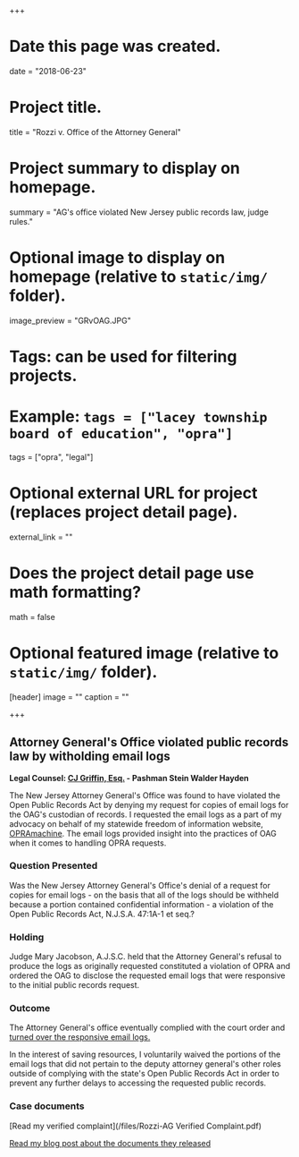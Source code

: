 +++
# Date this page was created.
date = "2018-06-23"

# Project title.
title = "Rozzi v. Office of the Attorney General"

# Project summary to display on homepage.
summary = "AG's office violated New Jersey public records law, judge rules."

# Optional image to display on homepage (relative to `static/img/` folder).
image_preview = "GRvOAG.JPG"

# Tags: can be used for filtering projects.
# Example: `tags = ["lacey township board of education", "opra"]`
tags = ["opra", "legal"]

# Optional external URL for project (replaces project detail page).
external_link = ""

# Does the project detail page use math formatting?
math = false

# Optional featured image (relative to `static/img/` folder).
[header]
image = ""
caption = ""

+++
## Attorney General's Office violated public records law by witholding email logs

**Legal Counsel: [CJ Griffin, Esq.](https://www.pashmanstein.com/attorney/cj-griffin) - Pashman Stein Walder Hayden**

The New Jersey Attorney General's Office was found to have violated the Open Public Records Act by denying my request for copies of email logs for the OAG's custodian of records. I requested the email logs as a part of my advocacy on behalf of my statewide freedom of information website, [OPRAmachine](/project/opramachine/). The email logs provided insight into the practices of OAG when it comes to handling OPRA requests.

### Question Presented

Was the New Jersey Attorney General's Office's denial of a request for copies for email logs - on the basis that all of the logs should be withheld because a portion contained confidential information - a violation of the Open Public Records Act, N.J.S.A. 47:1A-1 et seq.?

### Holding

Judge Mary Jacobson, A.J.S.C. held that the Attorney General's refusal to produce the logs as originally requested constituted a violation of OPRA and ordered the OAG to disclose the requested email logs that were responsive to the initial public records request. 

### Outcome

The Attorney General's office eventually complied with the court order and [turned over the responsive email logs.](/post/rozzi-oag/) 

In the interest of saving resources, I voluntarily waived the portions of the email logs that did not pertain to the deputy attorney general's other roles outside of complying with the state's Open Public Records Act in order to prevent any further delays to accessing the requested public records.

### Case documents

[Read my verified complaint](/files/Rozzi-AG Verified Complaint.pdf)

[Read my blog post about the documents they released](/post/rozzi-oag/)